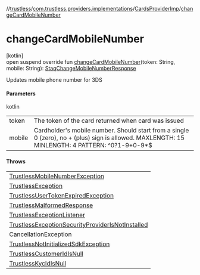 //[trustless](../../../index.md)/[com.trustless.providers.implementations](../index.md)/[CardsProviderImp](index.md)/[changeCardMobileNumber](change-card-mobile-number.md)

# changeCardMobileNumber

[kotlin]\
open suspend override fun [changeCardMobileNumber](change-card-mobile-number.md)(token: String, mobile: String): [StaqChangeMobileNumberResponse](../../com.trustless.requests.cards/-staq-change-mobile-number-response/index.md)

Updates mobile phone number for 3DS

#### Parameters

kotlin

| | |
|---|---|
| token | The token of the card returned when card was issued |
| mobile | Cardholder's mobile number. Should start from a single 0 (zero), no + (plus) sign is allowed. MAXLENGTH: 15 MINLENGTH: 4 PATTERN: ^0?1-9+0-9*$ |

#### Throws

| |
|---|
| [TrustlessMobileNumberException](../../com.trustless.exceptions/-trustless-mobile-number-exception/index.md) |
| [TrustlessException](../../com.trustless.exceptions/-trustless-exception/index.md) | Is thrown when the server returns custom error, or when error was not expected by the SDK |
| [TrustlessUserTokenExpiredException](../../com.trustless.exceptions/-trustless-user-token-expired-exception/index.md) | Is thrown when the token expires, either due to time period or server forced expiration |
| [TrustlessMalformedResponse](../../com.trustless.exceptions/-trustless-malformed-response/index.md) | Is thrown when server returned unexpected format of the data |
| [TrustlessExceptionListener](../../com.trustless.exceptions/-trustless-exception-listener/index.md) | Is thrown when developer has not set security listener |
| [TrustlessExceptionSecurityProviderIsNotInstalled](../../com.trustless.exceptions/-trustless-exception-security-provider-is-not-installed/index.md) | Is thrown when user's device doesn't have a security provider |
| CancellationException | Is thrown usually when the developer cancels the coroutine |
| [TrustlessNotInitializedSdkException](../../com.trustless.exceptions/-trustless-not-initialized-sdk-exception/index.md) | Is thrown when trying to access this method while sdk is not initialized |
| [TrustlessCustomerIdIsNull](../../com.trustless.exceptions/-trustless-customer-id-is-null/index.md) | Is thrown when customer id is required for a request but customer id is null |
| [TrustlessKycIdIsNull](../../com.trustless.exceptions/-trustless-kyc-id-is-null/index.md) | Is thrown when kyc id is required for a request but kyc id is null |
